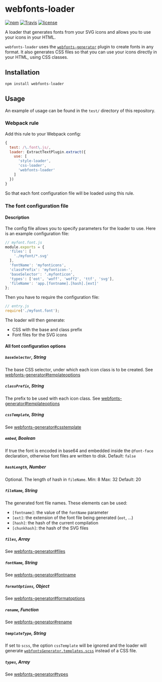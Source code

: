# webfonts-loader
[![npm](https://img.shields.io/npm/v/webfonts-loader.svg?style=flat-square)](https://www.npmjs.com/package/webfonts-loader)
[![Travis](https://img.shields.io/travis/jeerbl/webfonts-loader.svg?style=flat-square)](https://travis-ci.org/jeerbl/webfonts-loader)
[![license](https://img.shields.io/github/license/jeerbl/webfonts-loader.svg?style=flat-square)](https://github.com/jeerbl/webfonts-loader/blob/master/LICENSE)

A loader that generates fonts from your SVG icons and allows you to use your icons in your HTML.

`webfonts-loader` uses the [`webfonts-generator`](https://github.com/sunflowerdeath/webfonts-generator) plugin to create fonts in any format. It also generates CSS files so that you can use your icons directly in your HTML, using CSS classes.

## Installation
```
npm install webfonts-loader
```

## Usage
An example of usage can be found in the `test/` directory of this repository.

### Webpack rule
Add this rule to your Webpack config:
```javascript
{
  test: /\.font\.js/,
  loader: ExtractTextPlugin.extract({
    use: [
      'style-loader',
      'css-loader',
      'webfonts-loader'
    ]
  })
}
```
So that each font configuration file will be loaded using this rule.

### The font configuration file

#### Description

The config file allows you to specify parameters for the loader to use. Here is an example configuration file:
```javascript
// myfont.font.js
module.exports = {
  'files': [
    './myfont/*.svg'
  ],
  'fontName': 'myfonticons',
  'classPrefix': 'myfonticon-',
  'baseSelector': '.myfonticon',
  'types': ['eot', 'woff', 'woff2', 'ttf', 'svg'],
  'fileName': 'app.[fontname].[hash].[ext]'
};
```

Then you have to require the configuration file:
```javascript
// entry.js
require('./myfont.font');
```

The loader will then generate:
* CSS with the base and class prefix
* Font files for the SVG icons

#### All font configuration options

##### `baseSelector`, String
The base CSS selector, under which each icon class is to be created.
See [webfonts-generator#templateoptions](https://github.com/sunflowerdeath/webfonts-generator#templateoptions)

##### `classPrefix`, String
The prefix to be used with each icon class.
See [webfonts-generator#templateoptions](https://github.com/sunflowerdeath/webfonts-generator#templateoptions)

##### `cssTemplate`, String
See [webfonts-generator#csstemplate](https://github.com/sunflowerdeath/webfonts-generator#csstemplate)

##### `embed`, Boolean
If true the font is encoded in base64 and embedded inside the `@font-face` declaration, otherwise font files are written to disk.
Default: `false`

##### `hashLength`, Number
Optional. The length of hash in `fileName`.
Min: 8
Max: 32
Default: 20

##### `fileName`, String
The generated font file names. These elements can be used:
* `[fontname]`: the value of the `fontName` parameter
* `[ext]`: the extension of the font file being generated (`eot`, ...)
* `[hash]`: the hash of the current compilation
* `[chunkhash]`: the hash of the SVG files

##### `files`, Array
See [webfonts-generator#files](https://github.com/sunflowerdeath/webfonts-generator#files)

##### `fontName`, String
See [webfonts-generator#fontname](https://github.com/sunflowerdeath/webfonts-generator#fontname)

##### `formatOptions`, Object
See [webfonts-generator#formatoptions](https://github.com/sunflowerdeath/webfonts-generator#formatoptions)

##### `rename`, Function
See [webfonts-generator#rename](https://github.com/sunflowerdeath/webfonts-generator#rename)

##### `templateType`, String
If set to `scss`, the option `cssTemplate` will be ignored and the loader will generate [`webfontsGenerator.templates.scss`](https://github.com/sunflowerdeath/webfonts-generator/blob/master/templates/scss.hbs) instead of a CSS file.

##### `types`, Array<String>
See [webfonts-generator#types](https://github.com/sunflowerdeath/webfonts-generator#types)
